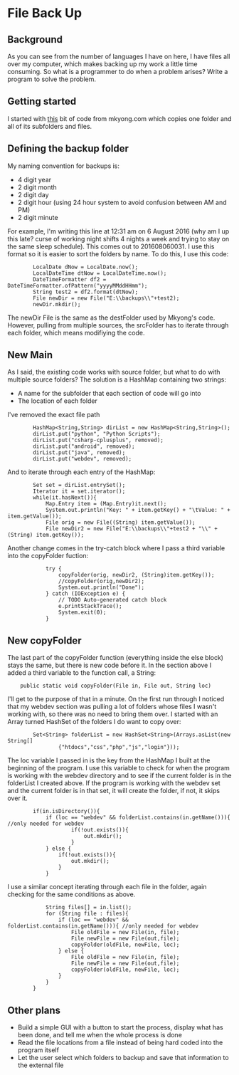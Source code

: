 # File Back Up

## Background
As you can see from the number of languages I have on here, I have files all over my computer, 
which makes backing up my work a little time consuming. So what is a programmer to do when a
problem arises? Write a program to solve the problem.

## Getting started

I started with [this](https://www.mkyong.com/java/how-to-copy-directory-in-java/) bit of code
from mkyong.com which copies one folder and all of its subfolders and files.

## Defining the backup folder

My naming convention for backups is:

* 4 digit year
* 2 digit month
* 2 digit day
* 2 digit hour (using 24 hour system to avoid confusion between AM and PM)
* 2 digit minute

For example, I'm writing this line at 12:31 am on 6 August 2016 (why am I up this late? curse of working
night shifts 4 nights a week and trying to stay on the same sleep schedule). This comes out to 
201608060031. I use this format so it is easier to sort the folders by name. To do this, I use this code:

```
		LocalDate dNow = LocalDate.now();
		LocalDateTime dtNow = LocalDateTime.now();
		DateTimeFormatter df2 = DateTimeFormatter.ofPattern("yyyyMMddHHmm");
		String test2 = df2.format(dtNow);
		File newDir = new File("E:\\backups\\"+test2);
		newDir.mkdir();
```

The newDir File is the same as the destFolder used by Mkyong's code. However, pulling from
multiple sources, the srcFolder has to iterate through each folder, which means modifiying the
code.

## New Main

As I said, the existing code works with source folder, but what to do with multiple source
folders? The solution is a HashMap containing two strings:

* A name for the subfolder that each section of code will go into
* The location of each folder

I've removed the exact file path

```
		HashMap<String,String> dirList = new HashMap<String,String>();
		dirList.put("python", "Python Scripts");
		dirList.put("csharp-cplusplus", removed);
		dirList.put("android", removed);
		dirList.put("java", removed);
		dirList.put("webdev", removed);
```

And to iterate through each entry of the HashMap:

```
		Set set = dirList.entrySet();
		Iterator it = set.iterator();
		while(it.hasNext()){
			Map.Entry item = (Map.Entry)it.next();
			System.out.println("Key: " + item.getKey() + "\tValue: " + item.getValue());
			File orig = new File((String) item.getValue());
			File newDir2 = new File("E:\\backups\\"+test2 + "\\" + (String) item.getKey());
```

Another change comes in the try-catch block where I pass a third variable into the copyFolder
fuction:

```
			try {
				copyFolder(orig, newDir2, (String)item.getKey());
				//copyFolder(orig,newDir2);
				System.out.println("Done");
			} catch (IOException e) {
				// TODO Auto-generated catch block
				e.printStackTrace();
				System.exit(0);
			}
```

## New copyFolder

The last part of the copyFolder function (everything inside the else block) stays the same,
but there is new code before it. In the section above I added a third variable to the function
call, a String:

```
	public static void copyFolder(File in, File out, String loc)
```

I'll get to the purpose of that in a minute. On the first run through I noticed that my webdev
section was pulling a lot of folders whose files I wasn't working with, so there was no need 
to bring them over. I started with an Array turned HashSet of the folders I do want to copy over:

```
		Set<String> folderList = new HashSet<String>(Arrays.asList(new String[]
				{"htdocs","css","php","js","login"}));
```

The loc variable I passed in is the key from the HashMap I built at the beginning of the program.
I use this variable to check for when the program is working with the webdev directory and to see if
the current folder is in the folderList I created above. If the program is working with the webdev
set and the current folder is in that set, it will create the folder, if not, it skips over it.

```
		if(in.isDirectory()){
			if (loc == "webdev" && folderList.contains(in.getName())){ //only needed for webdev
					if(!out.exists()){
						out.mkdir();
					}				
			} else {
				if(!out.exists()){
					out.mkdir();
				}
			}
```

I use a similar concept iterating through each file in the folder, again checking for the same conditions
as above.

```
			String files[] = in.list();
			for (String file : files){
				if (loc == "webdev" && folderList.contains(in.getName())){ //only needed for webdev
					File oldFile = new File(in, file);
					File newFile = new File(out,file);
					copyFolder(oldFile, newFile, loc);
				} else {
					File oldFile = new File(in, file);
					File newFile = new File(out,file);
					copyFolder(oldFile, newFile, loc);
				}
			}
		}
```

## Other plans

* Build a simple GUI with a button to start the process, display what has been done, and tell me when the whole process is done
* Read the file locations from a file instead of being hard coded into the program itself
* Let the user select which folders to backup and save that information to the external file
